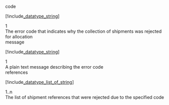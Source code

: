 <div class="property">
    <div class="name">code</div>
    <div class="type">

[!include[_datatype_string](_datatype_string.md)]
</div>
    <div class="occurs">1</div>
    <div class="description">The error code that indicates why the collection of shipments was rejected for allocation</div>
</div>
<div class="property">
    <div class="name">message</div>
    <div class="type">

[!include[_datatype_string](_datatype_string.md)]
</div>
    <div class="occurs">1</div>
    <div class="description">A plain text message describing the error code</div>
</div>
<div class="property">
    <div class="name">references</div>
    <div class="type">

[!include[_datatype_list_of_string](_datatype_list_of_string.md)]
</div>
    <div class="occurs">1..n</div>
    <div class="description">The list of shipment references that were rejected due to the specified code</div>
</div>